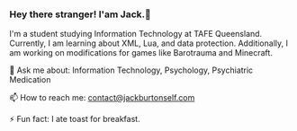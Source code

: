 ### Hey there stranger! I'am Jack.👋

I'm a student studying Information Technology at TAFE Queensland. Currently, I am learning about XML, Lua, and data protection. Additionally, I am working on modifications for games like Barotrauma and Minecraft.

💬 Ask me about: Information Technology, Psychology, Psychiatric Medication

📫 How to reach me: contact@jackburtonself.com

⚡ Fun fact: I ate toast for breakfast.

<!--
**jackburtonself/jackburtonself** is a ✨ _special_ ✨ repository because its `README.md` (this file) appears on your GitHub profile.

Here are some ideas to get you started:

- 🔭 I’m currently working on ...
- 🌱 I’m currently learning ...
- 👯 I’m looking to collaborate on ...
- 🤔 I’m looking for help with ...
- 💬 Ask me about ...
- 📫 How to reach me: ...
- 😄 Pronouns: ...
- ⚡ Fun fact: ...
-->
